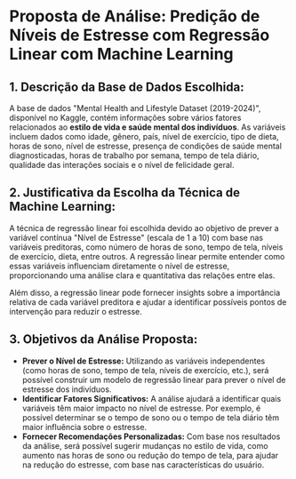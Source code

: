 # Proposta de Análise: Predição de Níveis de Estresse com Regressão Linear com Machine Learning

## 1. Descrição da Base de Dados Escolhida: 
A base de dados "Mental Health and Lifestyle Dataset (2019-2024)", disponível no Kaggle, contém informações sobre vários fatores relacionados ao **estilo de vida e saúde mental dos indivíduos**. As variáveis incluem dados como idade, gênero, país, nível de exercício, tipo de dieta, horas de sono, nível de estresse, presença de condições de saúde mental diagnosticadas, horas de trabalho por semana, tempo de tela diário, qualidade das interações sociais e o nível de felicidade geral.

## 2. Justificativa da Escolha da Técnica de Machine Learning: 
A técnica de regressão linear foi escolhida devido ao objetivo de prever a variável contínua "Nível de Estresse" (escala de 1 a 10) com base nas variáveis preditoras, como número de horas de sono, tempo de tela, níveis de exercício, dieta, entre outros. A regressão linear permite entender como essas variáveis influenciam diretamente o nível de estresse, proporcionando uma análise clara e quantitativa das relações entre elas.

Além disso, a regressão linear pode fornecer insights sobre a importância relativa de cada variável preditora e ajudar a identificar possíveis pontos de intervenção para reduzir o estresse.

## 3. Objetivos da Análise Proposta:

- **Prever o Nível de Estresse:** Utilizando as variáveis independentes (como horas de sono, tempo de tela, níveis de exercício, etc.), será possível construir um modelo de regressão linear para prever o nível de estresse dos indivíduos.
- **Identificar Fatores Significativos:** A análise ajudará a identificar quais variáveis têm maior impacto no nível de estresse. Por exemplo, é possível determinar se o tempo de sono ou o tempo de tela diário têm maior influência sobre o estresse.
- **Fornecer Recomendações Personalizadas:** Com base nos resultados da análise, será possível sugerir mudanças no estilo de vida, como aumento nas horas de sono ou redução do tempo de tela, para ajudar na redução do estresse, com base nas características do usuário.
